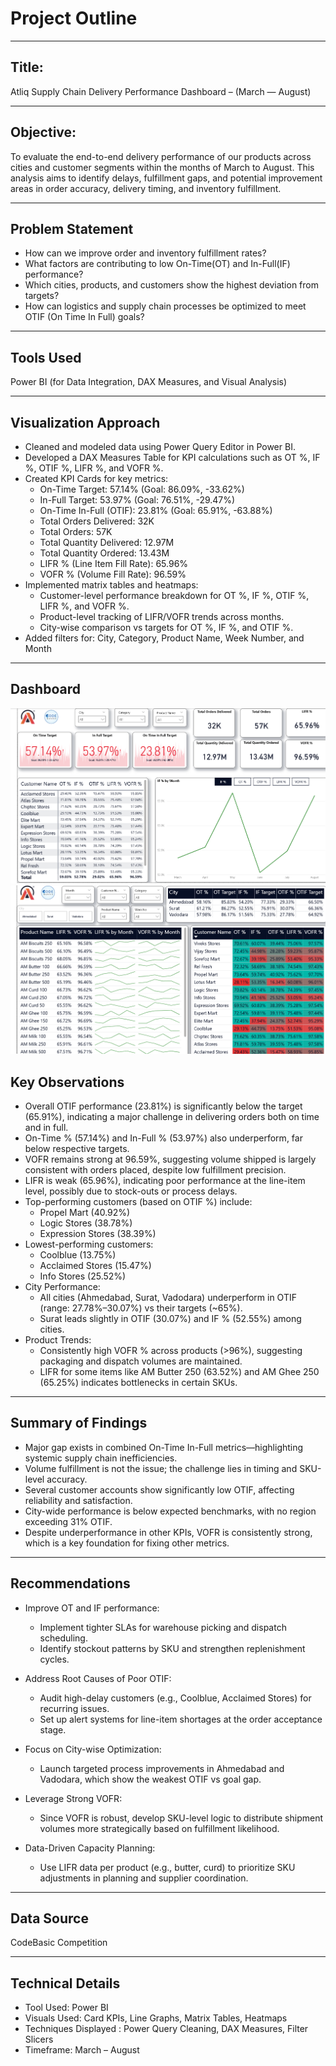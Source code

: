 # Project Outline
---
## Title:
Atliq Supply Chain Delivery Performance Dashboard – (March — August) 

---
## Objective:
To evaluate the end-to-end delivery performance of our products across cities and customer segments within the months of March to August. This analysis aims to identify delays, fulfillment gaps, and potential improvement areas in order accuracy, delivery timing, and inventory fulfillment.

---
## Problem Statement
- How can we improve order and inventory fulfillment rates?
- What factors are contributing to low On-Time(OT)  and In-Full(IF) performance?
- Which cities, products, and customers show the highest deviation from targets?
- How can logistics and supply chain processes be optimized to meet OTIF (On Time In Full) goals?

---
## Tools Used
Power BI (for Data Integration, DAX Measures, and Visual Analysis)

---
## Visualization Approach
- Cleaned and modeled data using Power Query Editor in Power BI.
- Developed a DAX Measures Table for KPI calculations such as OT %, IF %, OTIF %, LIFR %, and VOFR %.
- Created KPI Cards for key metrics:
   - On-Time Target: 57.14% (Goal: 86.09%, -33.62%)
   - In-Full Target: 53.97% (Goal: 76.51%, -29.47%)
   - On-Time In-Full (OTIF): 23.81% (Goal: 65.91%, -63.88%)
   - Total Orders Delivered: 32K
   - Total Orders: 57K
   - Total Quantity Delivered: 12.97M
   - Total Quantity Ordered: 13.43M
   - LIFR % (Line Item Fill Rate): 65.96%
   - VOFR % (Volume Fill Rate): 96.59%
- Implemented matrix tables and heatmaps:
   - Customer-level performance breakdown for OT %, IF %, OTIF %, LIFR %, and VOFR %.
   - Product-level tracking of LIFR/VOFR trends across months.
   - City-wise comparison vs targets for OT %, IF %, and OTIF %.
- Added filters for: City, Category, Product Name, Week Number, and Month

---
## Dashboard
![Overview](Screenshot%20(74).png)
![DeeperInsights](Screenshot%20(75).png)
## Key Observations
- Overall OTIF performance (23.81%) is significantly below the target (65.91%), indicating a major challenge in delivering orders both on time and in full.
- On-Time % (57.14%) and In-Full % (53.97%) also underperform, far below respective targets.
- VOFR remains strong at 96.59%, suggesting volume shipped is largely consistent with orders placed, despite low fulfillment precision.
- LIFR is weak (65.96%), indicating poor performance at the line-item level, possibly due to stock-outs or process delays.
- Top-performing customers (based on OTIF %) include:
    - Propel Mart (40.92%)
    - Logic Stores (38.78%)
    - Expression Stores (38.39%)
- Lowest-performing customers:
    - Coolblue (13.75%)
    - Acclaimed Stores (15.47%)
    - Info Stores (25.52%)
- City Performance:
   - All cities (Ahmedabad, Surat, Vadodara) underperform in OTIF (range: 27.78%–30.07%) vs their targets (~65%).
   - Surat leads slightly in OTIF (30.07%) and IF % (52.55%) among cities.
- Product Trends:
   - Consistently high VOFR % across products (>96%), suggesting packaging and dispatch volumes are maintained.
   - LIFR for some items like AM Butter 250 (63.52%) and AM Ghee 250 (65.25%) indicates bottlenecks in certain SKUs.

---
## Summary of Findings
- Major gap exists in combined On-Time In-Full metrics—highlighting systemic supply chain inefficiencies.
- Volume fulfillment is not the issue; the challenge lies in timing and SKU-level accuracy.
- Several customer accounts show significantly low OTIF, affecting reliability and satisfaction.
- City-wide performance is below expected benchmarks, with no region exceeding 31% OTIF.
- Despite underperformance in other KPIs, VOFR is consistently strong, which is a key foundation for fixing other metrics.

---
## Recommendations
- Improve OT and IF performance:
  - Implement tighter SLAs for warehouse picking and dispatch scheduling.
  - Identify stockout patterns by SKU and strengthen replenishment cycles.

- Address Root Causes of Poor OTIF:
  - Audit high-delay customers (e.g., Coolblue, Acclaimed Stores) for recurring issues.
  - Set up alert systems for line-item shortages at the order acceptance stage.

- Focus on City-wise Optimization:
  - Launch targeted process improvements in Ahmedabad and Vadodara, which show the weakest OTIF vs goal gap.

- Leverage Strong VOFR:
  - Since VOFR is robust, develop SKU-level logic to distribute shipment volumes more strategically based on fulfillment likelihood.

- Data-Driven Capacity Planning:
  - Use LIFR data per product (e.g., butter, curd) to prioritize SKU adjustments in planning and supplier coordination.

---
## Data Source
CodeBasic Competition

---
## Technical Details
- Tool Used: Power BI
- Visuals Used: Card KPIs, Line Graphs, Matrix Tables, Heatmaps
- Techniques Displayed : Power Query Cleaning, DAX Measures, Filter Slicers
- Timeframe: March – August

